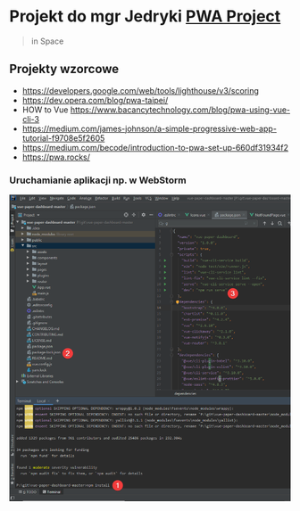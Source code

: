# Projekt do mgr Jedryki [PWA Project](https://github.com/Mario62/RWD_TS/projects/1)
> in Space

## Projekty wzorcowe 
- https://developers.google.com/web/tools/lighthouse/v3/scoring
 - https://dev.opera.com/blog/pwa-taipei/
 - HOW to Vue https://www.bacancytechnology.com/blog/pwa-using-vue-cli-3
 - https://medium.com/james-johnson/a-simple-progressive-web-app-tutorial-f9708e5f2605
 - https://medium.com/becode/introduction-to-pwa-set-up-660df31934f2
 - https://pwa.rocks/
 
 
### Uruchamianie aplikacji np. w WebStorm
![vue_crate_app](./docs/inteli.png)


